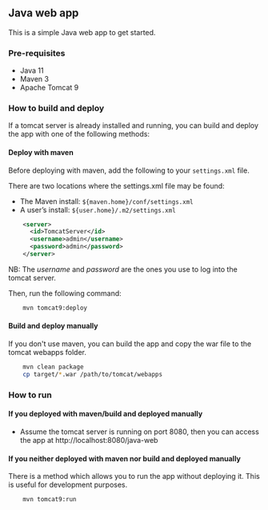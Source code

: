 ## Java web app

This is a simple Java web app to get started.

### Pre-requisites

* Java 11
* Maven 3
* Apache Tomcat 9

### How to build and deploy

If a tomcat server is already installed and running, you can build and deploy the app with one of the following methods:

#### Deploy with maven

Before deploying with maven, add the following to your `settings.xml` file.

There are two locations where the settings.xml file may be found:

* The Maven install: ```${maven.home}/conf/settings.xml```
* A user’s install: ```${user.home}/.m2/settings.xml```

```xml
    <server>
      <id>TomcatServer</id>
      <username>admin</username>
      <password>admin</password>
    </server>
```
NB: The *username* and *password* are the ones you use to log into the tomcat server.


Then, run the following command:

```bash
    mvn tomcat9:deploy
```

#### Build and deploy manually

If you don't use maven, you can build the app and copy the war file to the tomcat webapps folder.

```bash
    mvn clean package
    cp target/*.war /path/to/tomcat/webapps
```

### How to run

#### If you deployed with maven/build and deployed manually

* Assume the tomcat server is running on port 8080, then you can access the app at http://localhost:8080/java-web

#### If you neither deployed with maven nor build and deployed manually

There is a method which allows you to run the app without deploying it. This is useful for development purposes.

```bash
    mvn tomcat9:run
```